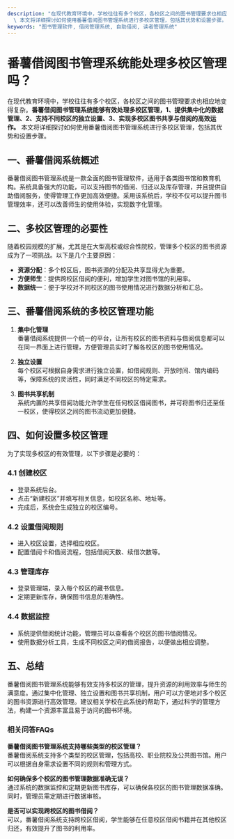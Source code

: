 ```yaml
---
description: "在现代教育环境中，学校往往有多个校区，各校区之间的图书管理要求也相应地变得复杂。**番薯借阅图书管理系统能够有效处理多校区管理，1、提供集中化的数据管理、2、支持不同校区的独立设置、3、实现多校区图书共享与借阅的高效运作。**\
  \ 本文将详细探讨如何使用番薯借阅图书管理系统进行多校区管理，包括其优势和设置步骤。"
keywords: "图书管理软件, 借阅管理系统, 自助借阅, 读者管理系统"
---
```

# 番薯借阅图书管理系统能处理多校区管理吗？

在现代教育环境中，学校往往有多个校区，各校区之间的图书管理要求也相应地变得复杂。**番薯借阅图书管理系统能够有效处理多校区管理，1、提供集中化的数据管理、2、支持不同校区的独立设置、3、实现多校区图书共享与借阅的高效运作。** 本文将详细探讨如何使用番薯借阅图书管理系统进行多校区管理，包括其优势和设置步骤。

## 一、番薯借阅系统概述

番薯借阅图书管理系统是一款全面的图书管理软件，适用于各类图书馆和教育机构。系统具备强大的功能，可以支持图书的借阅、归还以及库存管理，并且提供自助借阅服务，使得管理工作更加高效便捷。采用该系统后，学校不仅可以提升图书管理效率，还可以改善师生的使用体验，实现数字化管理。

## 二、多校区管理的必要性

随着校园规模的扩展，尤其是在大型高校或综合性院校，管理多个校区的图书资源成为了一项挑战。以下是几个主要原因：

- **资源分配**：多个校区后，图书资源的分配及共享显得尤为重要。
- **方便师生**：提供跨校区借阅的便利，增加学生对图书馆的利用率。
- **数据统一**：便于学校对不同校区的图书使用情况进行数据分析和汇总。

## 三、番薯借阅系统的多校区管理功能

1. **集中化管理**  
   番薯借阅系统提供一个统一的平台，让所有校区的图书资料与借阅信息都可以在同一界面上进行管理，方便管理员实时了解各校区的图书使用情况。

2. **独立设置**  
   每个校区可根据自身需求进行独立设置，如借阅规则、开放时间、馆内编码等，保障系统的灵活性，同时满足不同校区的特定需求。

3. **图书共享机制**  
   系统内置的共享借阅功能允许学生在任何校区借阅图书，并可将图书归还至任一校区，使得校区之间的图书流动更加便捷。

## 四、如何设置多校区管理

为了实现多校区的有效管理，以下步骤是必要的：

### 4.1 创建校区

- 登录系统后台。
- 点击“新建校区”并填写相关信息，如校区名称、地址等。
- 完成后，系统会生成独立的校区编号。

### 4.2 设置借阅规则

- 进入校区设置，选择相应校区。
- 配置借阅卡和借阅流程，包括借阅天数、续借次数等。

### 4.3 管理库存

- 登录管理端，录入每个校区的藏书信息。
- 定期更新库存，确保图书信息的准确性。

### 4.4 数据监控

- 系统提供借阅统计功能，管理员可以查看各个校区的图书借阅情况。
- 使用数据分析工具，生成不同校区之间的借阅报告，以便做出相应调整。

## 五、总结

番薯借阅图书管理系统能够有效支持多校区的管理，提升资源的利用效率与师生的满意度。通过集中化管理、独立设置和图书共享机制，用户可以方便地对多个校区的图书资源进行高效管理。建议相关学校在此系统的帮助下，通过科学的管理方法，构建一个资源丰富且易于访问的图书环境。

### 相关问答FAQs

**番薯借阅图书管理系统支持哪些类型的校区管理？**  
番薯借阅系统支持多个类型的校区管理，包括高校、职业院校及公共图书馆。用户可以根据自身需求设置不同的规则和管理方式。

**如何确保多个校区的图书管理数据准确无误？**  
通过系统的数据监控和定期更新图书库存，可以确保各校区的图书管理数据准确。同时，管理员需定期进行数据审核。

**是否可以实现跨校区的图书借阅？**  
可以，番薯借阅系统支持跨校区借阅，学生能够在任意校区借阅书籍并在其他校区归还，有效提升了图书的利用率。

